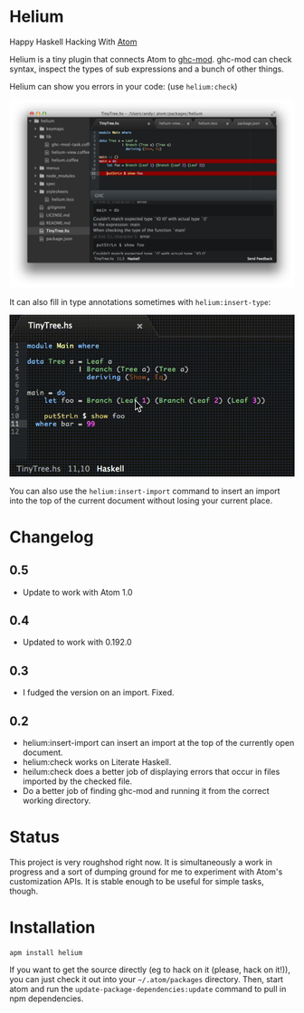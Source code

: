 # Helium

Happy Haskell Hacking With [Atom](http://atom.io)

Helium is a tiny plugin that connects Atom to [ghc-mod](https://github.com/kazu-yamamoto/ghc-mod).
ghc-mod can check syntax, inspect the types of sub expressions and a bunch of other things.

Helium can show you errors in your code: (use `helium:check`)

![Compiler feedback](https://github.com/andyfriesen/Helium/raw/master/img/helium.png)

It can also fill in type annotations sometimes with `helium:insert-type`:

![Insert Type](https://github.com/andyfriesen/Helium/raw/master/img/helium-demo.gif)

You can also use the `helium:insert-import` command to insert an import into the top of the current document without
losing your current place.

# Changelog

## 0.5

* Update to work with Atom 1.0

## 0.4

* Updated to work with 0.192.0

## 0.3

* I fudged the version on an import.  Fixed.

## 0.2

* helium:insert-import can insert an import at the top of the currently open document.
* helium:check works on Literate Haskell.
* heilum:check does a better job of displaying errors that occur in files imported by the checked file.
* Do a better job of finding ghc-mod and running it from the correct working directory.

# Status

This project is very roughshod right now.  It is simultaneously a work in progress and a sort of dumping ground for me
to experiment with Atom's customization APIs.  It is stable enough to be useful for simple tasks, though.

# Installation

```shell
apm install helium
```

If you want to get the source directly (eg to hack on it (please, hack on it!)), you can just check it out into your
`~/.atom/packages` directory.  Then, start atom and run the `update-package-dependencies:update` command to pull in npm
dependencies.
